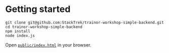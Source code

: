 # Getting started

```
git clone git@github.com:StackTrek/trainor-workshop-simple-backend.git
cd trainor-workshop-simple-backend
npm install
node index.js
```

Open [`public/index.html`][1] in your browser.

[1]: https://github.com/StackTrek/trainor-workshop-simple-backend/blob/main/public/index.html
